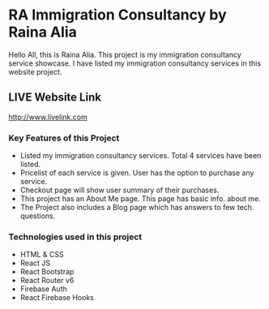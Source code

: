 # RA Immigration Consultancy by Raina Alia

Hello All, this is Raina Alia. This project is my immigration consultancy service showcase. I have listed my immigration consultancy services in this website project. 
## LIVE Website Link

http://www.livelink.com


### Key Features of this Project

* Listed my immigration consultancy services. Total 4 services have been listed.
* Pricelist of each service is given. User has the option to purchase any service.
* Checkout page will show user summary of their purchases. 
* This project has an About Me page. This page has basic info. about me.
* The Project also includes a Blog page which has answers to few tech. questions.

### Technologies used in this project

* HTML & CSS
* React JS
* React Bootstrap
* React Router v6
* Firebase Auth
* React Firebase Hooks 
